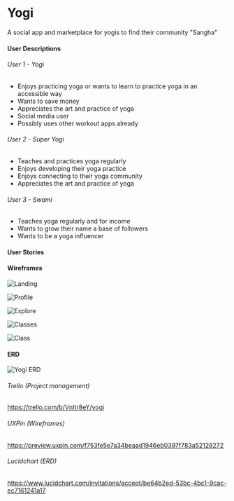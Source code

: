 # Yogi

A social app and marketplace for yogis to find their community "Sangha"

#### User Descriptions

###### User 1 - Yogi
- Enjoys practicing yoga or wants to learn to practice yoga in an accessible way
- Wants to save money
- Appreciates the art and practice of yoga
- Social media user
- Possibly uses other workout apps already

###### User 2 - Super Yogi
- Teaches and practices yoga regularly
- Enjoys developing their yoga practice 
- Enjoys connecting to their yoga community
- Appreciates the art and practice of yoga

###### User 3 - Swami
- Teaches yoga regularly and for income
- Wants to grow their name a base of followers
- Wants to be a yoga influencer

#### User Stories


#### Wireframes

![Landing](https://github.com/jacksonherron/Yogi/blob/master/Planning/Landing.png)

![Profile](https://github.com/jacksonherron/Yogi/blob/master/Planning/Profile.png)

![Explore](https://github.com/jacksonherron/Yogi/blob/master/Planning/Explore.png)

![Classes](https://github.com/jacksonherron/Yogi/blob/master/Planning/Classes.png)

![Class](https://github.com/jacksonherron/Yogi/blob/master/Planning/Class.png)


#### ERD

![Yogi ERD](https://github.com/jacksonherron/Yogi/blob/master/Planning/Yogi%20ERD.png)

###### Trello (Project management)

https://trello.com/b/VnItr8eY/yogi

###### UXPin (Wireframes)

https://preview.uxpin.com/f753fe5e7a34beaad1946eb0397f783a52128272

###### Lucidchart (ERD)

https://www.lucidchart.com/invitations/accept/be64b2ed-53bc-4bc1-9cac-ec7161241a17




